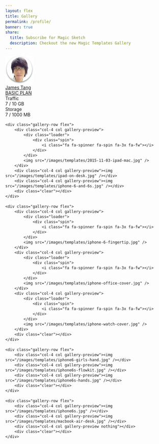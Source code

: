 ```yaml
---
layout: flex
title: Gallery
permalink: /profile/
banner: true
share:
  title: Subscribe for Magic Sketch
  description: Checkout the new Magic Templates Gallery
---
```


<link rel="stylesheet" type="text/css" href="/css/gallery.css" media="screen" />

<script>
	var inapp = false;
	$( document ).ready(function() {

		function getParameterByName(name, url) {
		    if (!url) url = window.location.href;
		    name = name.replace(/[\[\]]/g, "\\$&");
		    var regex = new RegExp("[?&]" + name + "(=([^&#]*)|&|#|$)"),
		        results = regex.exec(url);
		    if (!results) return null;
		    if (!results[2]) return '';
		    return decodeURIComponent(results[2].replace(/\+/g, " "));
		}

		function logout(){
			var param = {
				email: Cookies.get('userEmail'),
			};

			// Perform Login
			$.ajax({
				url: '{{ site.apigateway[jekyll.environment].url }}/logout',
				data: param,
				headers: {
					'X-Access-Token': Cookies.get('t'),
					'X-Refresh-Token': Cookies.get('rt'),
				},
				method: 'DELETE',
				complete: function(json){
				},
				success: function(json){
					console.log(json);
					Cookies.remove('t');
					Cookies.remove('rt');
					Cookies.remove('userEmail');

					window.location = '/';
				},
				error: function(json){
					console.log(json);
				}
			});
		}

		function setupProfile(user){
			var basicHandler = StripeCheckout.configure({
			    key: '{{ site.stripe[jekyll.environment].key }}',
			    image: '/images/profile.png',
			    locale: 'auto',
			    token: function(token) {
			      // You can access the token ID with `token.id`.
			      // Get the token ID to your server-side code for use.

					// Perform subscribe
					$.ajax({
						url: '{{ site.apigateway[jekyll.environment].url }}/subscribe/MG01',
						data: token,
						method: 'POST',
						complete: function(json){
						},
						success: function(json){
							console.log(json);
						},
						error: function(json){
							console.log(json);
						}
					});
			    },
			    email: user.email

			  });

			var premiumHandler = StripeCheckout.configure({
			    key: '{{ site.stripe[jekyll.environment].key }}',
			    image: '/images/profile.png',
			    locale: 'auto',
			    token: function(token) {
			      // You can access the token ID with `token.id`.
			      // Get the token ID to your server-side code for use.

					// Perform subscribe
					$.ajax({
						url: '{{ site.apigateway[jekyll.environment].url }}/subscribe/MG02',
						data: token,
						method: 'POST',
						complete: function(json){
						},
						success: function(json){
							console.log(json);
						},
						error: function(json){
							console.log(json);
						}
					});
			    },
			    email: user.email

			  });

			var proHandler = StripeCheckout.configure({
			    key: '{{ site.stripe[jekyll.environment].key }}',
			    image: '/images/profile.png',
			    locale: 'auto',
			    token: function(token) {
			      // You can access the token ID with `token.id`.
			      // Get the token ID to your server-side code for use.

					// Perform subscribe
					$.ajax({
						url: '{{ site.apigateway[jekyll.environment].url }}/subscribe/MG03',
						data: token,
						method: 'POST',
						complete: function(json){
						},
						success: function(json){
							console.log(json);
						},
						error: function(json){
							console.log(json);
						}
					});
			    },
			    email: user.email

			  });

		  $('#customButton').removeAttr('disabled');
		  $('#customButton').on('click', function(e) {
		    // Open Checkout with further options:
		    basicHandler.open({
		      name: 'Basic plan',
		      description: '5GB cloud storage',
		      amount: 999,
		    });
		    e.preventDefault();
		  });

		  $('#customButton2').removeAttr('disabled');
		  $('#customButton2').on('click', function(e) {
		    // Open Checkout with further options:
		    premiumHandler.open({
		      name: 'Premium plan',
		      description: '10GB cloud storage + access to premium content',
		      amount: 2999,
		    });
		    e.preventDefault();
		  });

		  $('#customButton3').removeAttr('disabled');
		  $('#customButton3').on('click', function(e) {
		    // Open Checkout with further options:
		    proHandler.open({
		      name: 'Pro Plan',
		      description: '50GB cloud storage + access to premium content',
		      amount: 5999,
		    });
		    e.preventDefault();
		  });

		  $('#accountInfo').html('Logged in as: '+ user.email);
		}

		if(getParameterByName('inapp') != null){
			$('.flex-center.mb2').hide();
			$('.site-header').hide();
			$('.site-footer').hide();

			inapp = true;
		}

		$('#logoutButton').click(function(e){
			logout();

			$(this).attr('disabled', 'disabled');
		});

		$.ajax({
			url: '{{ site.apigateway[jekyll.environment].url }}/user',
			data: {
				email: Cookies.get('userEmail')
			},
			headers: {
				'X-Access-Token': Cookies.get('t'),
				'X-Refresh-Token': Cookies.get('rt'),
			},
			method: 'GET',
			complete: function(json){
			},
			success: function(json){
				console.log(json);

				if(json.email === undefined){
					window.location = '/login' + (inapp?'?inapp':'');
				}else{
					setupProfile(json);
				}
			},
			error: function(json){
				console.log(json);
			}
		});

	  });

</script>

<!-- <script src="https://checkout.stripe.com/checkout.js"></script> -->

<!-- <button id="customButton" disabled="disabled">Subscribe magic sketch personal cloud (5GB)</button>
<button id="customButton2" disabled="disabled">Subscribe magic sketch premium plan (10GB + download premium content)</button>
<button id="customButton3" disabled="disabled">Subscribe magic sketch pro plan (50GB + download premium content)</button>

<button id="logoutButton">logout</button>

<div id="accountInfo"></div>
 -->
<div class="profile-content">
	<div class="profile-row flex">
		<div class="col-4 col info-content">
			<div class="profile-pic-info col"><img src="/images/profile.png" /></div>
			<div class="user-info col">
				<div class="user-info-content thin-text">
					<a href="/plan">James Tang</a>
					<div class="plan-info"><a href="/plan">BASIC PLAN</a></div>
				</div>
			</div>
		</div>
		<div class="col-4 col usage-field info-content">
			<div class="info-content-wrap thin-text">
				<div class="col">Traffic</div><div class="col-right">7 / 10 GB</div>
				<div class="clear"></div>
				<div class="bar"><div class="usage-bar traffic" style="width:33%"></div></div>
			</div>
		</div>
		<div class="col-4 col usage-field info-content">
			<div class="info-content-wrap thin-text">
				<div class="col">Storage</div><div class="col-right">7 / 1000 MB</div>
				<div class="clear"></div>
				<div class="bar"><div class="usage-bar storage" style="width:77%"></div></div>
			</div>
		</div>
		<div class="clear"></div>
	</div>

	<div class="gallery-row flex">
		<div class="col-4 col gallery-preview">
			<div class="loader">
				<div class="spin">
					<i class="fa fa-spinner fa-spin fa-3x fa-fw"></i>
				</div>
			</div>
			<img src="/images/templates/2015-11-03-ipad-mac.jpg" />
		</div>
		<div class="col-4 col gallery-preview"><img src="/images/templates/ipad-on-desk.jpg" /></div>
		<div class="col-4 col gallery-preview"><img src="/images/templates/iphone-6-and-6s.jpg" /></div>
		<div class="clear"></div>
	</div>

	<div class="gallery-row flex">
		<div class="col-4 col gallery-preview">
			<div class="loader">
				<div class="spin">
					<i class="fa fa-spinner fa-spin fa-3x fa-fw"></i>
				</div>
			</div>
			<img src="/images/templates/iphone-6-fingertip.jpg" />
		</div>
		<div class="col-4 col gallery-preview">
			<div class="loader">
				<div class="spin">
					<i class="fa fa-spinner fa-spin fa-3x fa-fw"></i>
				</div>
			</div>
			<img src="/images/templates/iphone-office-cover.jpg" />
		</div>
		<div class="col-4 col gallery-preview">
			<div class="loader">
				<div class="spin">
					<i class="fa fa-spinner fa-spin fa-3x fa-fw"></i>
				</div>
			</div>
			<img src="/images/templates/iphone-watch-cover.jpg" />
		</div>
		<div class="clear"></div>
	</div>

	<div class="gallery-row flex">
		<div class="col-4 col gallery-preview"><img src="/images/templates/iphone6-girls-hand.jpg" /></div>
		<div class="col-4 col gallery-preview"><img src="/images/templates/iphone6s-flowkit.jpg" /></div>
		<div class="col-4 col gallery-preview"><img src="/images/templates/iphone6s-hands.jpg" /></div>
		<div class="clear"></div>
	</div>

	<div class="gallery-row flex">
		<div class="col-4 col gallery-preview"><img src="/images/templates/iphone6s.jpg" /></div>
		<div class="col-4 col gallery-preview"><img src="/images/templates/macbook-air-desk.jpg" /></div>
		<div class="col-4 col gallery-preview nothing"></div>
		<div class="clear"></div>
	</div>

</div>

